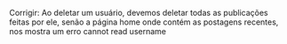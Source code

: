 Corrigir: Ao deletar um usuário, devemos deletar todas as publicações feitas por ele, senão a página home onde contém as postagens recentes, nos mostra um erro cannot read username
